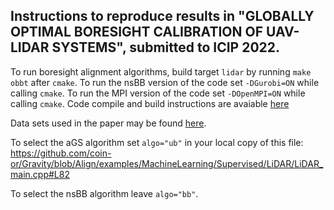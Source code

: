 Instructions to reproduce results in "GLOBALLY OPTIMAL BORESIGHT CALIBRATION OF UAV-LIDAR SYSTEMS", submitted to ICIP 2022.
-------

To run boresight alignment algorithms, build target `lidar` by running `make obbt` after `cmake`. To run the nsBB version of the code set `-DGurobi=ON` while calling `cmake`. To run the MPI version of the code set `-DOpenMPI=ON` while calling `cmake`. Code compile and build instructions are avaiable [here](https://github.com/coin-or/Gravity/blob/Align/README.md)

Data sets used in the paper may be found [here](https://github.com/coin-or/Gravity/tree/Align/data_sets/LiDAR).

To select the aGS algorithm set `algo="ub"` in your local copy of this file: https://github.com/coin-or/Gravity/blob/Align/examples/MachineLearning/Supervised/LiDAR/LiDAR_main.cpp#L82

To select the nsBB algorithm leave `algo="bb"`.

